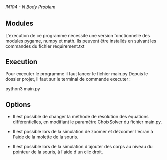 ###### IN104 - N Body Problem #####


## Modules ##

L'execution de ce programme nécessite une version fonctionnelle des modules pygame, numpy et math.
Ils peuvent être installés en suivant les commandes du fichier requirement.txt


## Execution ##

Pour executer le programme il faut lancer le fichier main.py 
Depuis le dossier projet, il faut sur le terminal de commande executer : 

python3 main.py 


## Options ##

* Il est possible de changer la méthode de résolution des équations différentielles, en modifiant le paramètre ChoixSolver du fichier main.py.

* Il est possible lors de la simulation de zoomer et dézoomer l'écran à l'aide de la molette de la souris.

* Il est possible lors de la simulation d'ajouter des corps au niveau du pointeur de la souris, à l'aide d'un clic droit. 
